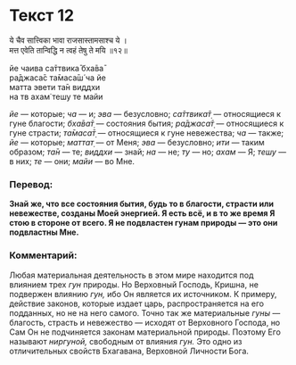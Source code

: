 # Текст 12

ये चैव सात्त्विका भावा राजसास्तामसाश्च ये ।  
मत्त एवेति तान्विद्धि न त्वहं तेषु ते मयि ॥१२॥

йе чаива са̄ттвика̄ бха̄ва̄  
ра̄джаса̄с та̄маса̄ш́ ча йе  
матта эвети та̄н виддхи  
на тв ахам̇ тешу те майи

_йе_ — которые; _ча_ — и; _эва_ — безусловно; _са̄ттвика̄т̣_ — относящиеся к гуне благости; _бха̄ва̄т̣_ — состояния бытия; _ра̄джаса̄т̣_ — относящиеся к гуне страсти; _та̄маса̄т̣_ — относящиеся к гуне невежества; _ча_ — также; _йе_ — которые; _маттат̣_ — от Меня; _эва_ — безусловно; _ити_ — таким образом; _та̄н_ — те; _виддхи_ — знай; _на_ — не; _ту_ — но; _ахам_ — Я; _тешу_ — в них; _те_ — они; _майи_ — во Мне.

### Перевод:

**Знай же, что все состояния бытия, будь то в благости, страсти или невежестве, созданы Моей энергией. Я есть всё, и в то же время Я стою в стороне от всего. Я не подвластен гунам природы — это они подвластны Мне.**

### Комментарий:

Любая материальная деятельность в этом мире находится под влиянием трех _гун_ природы. Но Верховный Господь, Кришна, не подвержен влиянию _гун,_ ибо Он является их источником. К примеру, действие законов, которые издает царь, распространяется на его подданных, но не на него самого. Точно так же материальные _гуны_ — благость, страсть и невежество — исходят от Верховного Господа, но Сам Он не подчиняется законам материальной природы. Поэтому Его называют _ниргуной,_ свободным от влияния _гун._ Это одно из отличительных свойств Бхагавана, Верховной Личности Бога.